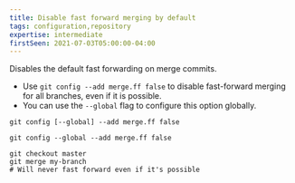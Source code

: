 ```yaml
---
title: Disable fast forward merging by default
tags: configuration,repository
expertise: intermediate
firstSeen: 2021-07-03T05:00:00-04:00
---
```


Disables the default fast forwarding on merge commits.

- Use `git config --add merge.ff false` to disable fast-forward merging for all branches, even if it is possible.
- You can use the `--global` flag to configure this option globally.

```shell
git config [--global] --add merge.ff false
```

```shell
git config --global --add merge.ff false

git checkout master
git merge my-branch
# Will never fast forward even if it's possible
```
